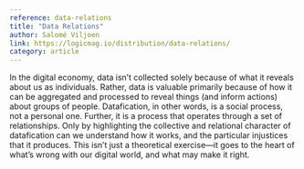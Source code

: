 ```yaml
---
reference: data-relations
title: "Data Relations"
author: Salomé Viljoen
link: https://logicmag.io/distribution/data-relations/
category: article
---
```

In the digital economy, data isn’t collected solely because of what it reveals about us as individuals. Rather, data is valuable primarily because of how it can be aggregated and processed to reveal things (and inform actions) about groups of people. Datafication, in other words, is a social process, not a personal one. Further, it is a process that operates through a set of relationships. Only by highlighting the collective and relational character of datafication can we understand how it works, and the particular injustices that it produces. This isn’t just a theoretical exercise—it goes to the heart of what’s wrong with our digital world, and what may make it right.
